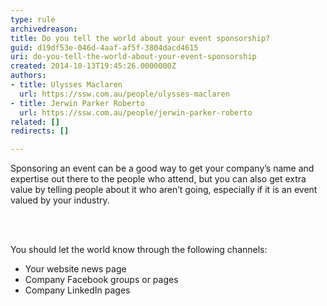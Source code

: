 ```yaml
---
type: rule
archivedreason: 
title: Do you tell the world about your event sponsorship?
guid: d19df53e-046d-4aaf-af5f-3804dacd4615
uri: do-you-tell-the-world-about-your-event-sponsorship
created: 2014-10-13T19:45:26.0000000Z
authors:
- title: Ulysses Maclaren
  url: https://ssw.com.au/people/ulysses-maclaren
- title: Jerwin Parker Roberto
  url: https://ssw.com.au/people/jerwin-parker-roberto
related: []
redirects: []

---
```



<p>Sponsoring an event can be a good way to get your company’s name and expertise out there to the people who attend, but you can also get extra value by telling people about it who aren’t going, especially if it is an event valued by your industry.</p>
<br><excerpt class='endintro'></excerpt><br>
<p>​You should let the world know through the following channels&#58;</p><ul><li>Your website news page​​</li><li>Company Facebook groups or pages</li><li>Company LinkedIn pages</li></ul>


